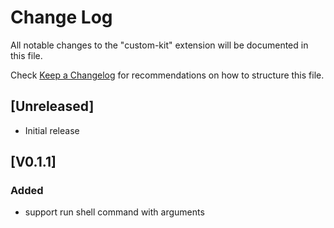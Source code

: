 # Change Log

All notable changes to the "custom-kit" extension will be documented in this file.

Check [Keep a Changelog](http://keepachangelog.com/) for recommendations on how to structure this file.

## [Unreleased]

- Initial release


## [V0.1.1]

### Added 
- support run shell command with arguments